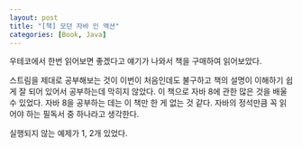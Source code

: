 ```yaml
---
layout: post
title: "[책] 모던 자바 인 액션"
categories: [Book, Java]
---
```


우테코에서 한번 읽어보면 좋겠다고 얘기가 나와서 책을 구매하여 읽어보았다.  

스트림을 제대로 공부해보는 것이 이번이 처음인데도 불구하고 책의 설명이 이해하기 쉽게 잘 되어 있어서 공부하는데 막히지 않았다. 
이 책으로 자바 8에 관한 많은 것을 배울 수 있었다. 자바 8을 공부하는 데는 이 책만 한 게 없는 것 같다. 자바의 정석만큼 꼭 읽어야 하는 필독서 중 하나라고 생각한다.

실행되지 않는 예제가 1, 2개 있었다.
